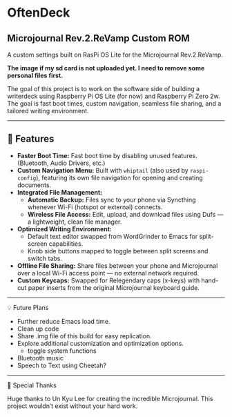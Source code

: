 # OftenDeck

## Microjournal Rev.2.ReVamp Custom ROM

A custom settings built on RasPi OS Lite for the Microjournal Rev.2.ReVamp.

**The image if my sd card is not uploaded yet. I need to remove some personal files first.**

The goal of this project is to work on the software side of building a writerdeck using Raspberry Pi OS Lite (for now) and Raspberry Pi Zero 2w. The goal is fast boot times, custom navigation, seamless file sharing, and a tailored writing environment.

---

## 🚀 Features

- **Faster Boot Time:** Fast boot time by disabling unused features. (Bluetooth, Audio Drivers, etc.)
- **Custom Navigation Menu:** Built with `whiptail` (also used by `raspi-config`), featuring its own file navigation for opening and creating documents.
- **Integrated File Management:**
  - **Automatic Backup:** Files sync to your phone via Syncthing whenever Wi-Fi (hotspot or external) connects.
  - **Wireless File Access:** Edit, upload, and download files using Dufs — a lightweight, clean file manager.
- **Optimized Writing Environment:**
  - Default text editor swapped from WordGrinder to Emacs for split-screen capabilities.
  - Knob side buttons mapped to toggle between split screens and switch tabs.
- **Offline File Sharing:** Share files between your phone and Microjournal over a local Wi-Fi access point — no external network required.
- **Custom Keycaps:** Swapped for Relegendary caps (x-keys) with hand-cut paper inserts from the original Microjournal keyboard guide.

---

💡 Future Plans

- Further reduce Emacs load time.
- Clean up code
- Share .img file of this build for easy replication.
- Explore additional customization and optimization options.
   - toggle system functions
- Bluetooth music
- Speech to Text using Cheetah?
---

🖤 Special Thanks

Huge thanks to Un Kyu Lee for creating the incredible Microjournal. This project wouldn’t exist without your hard work.

